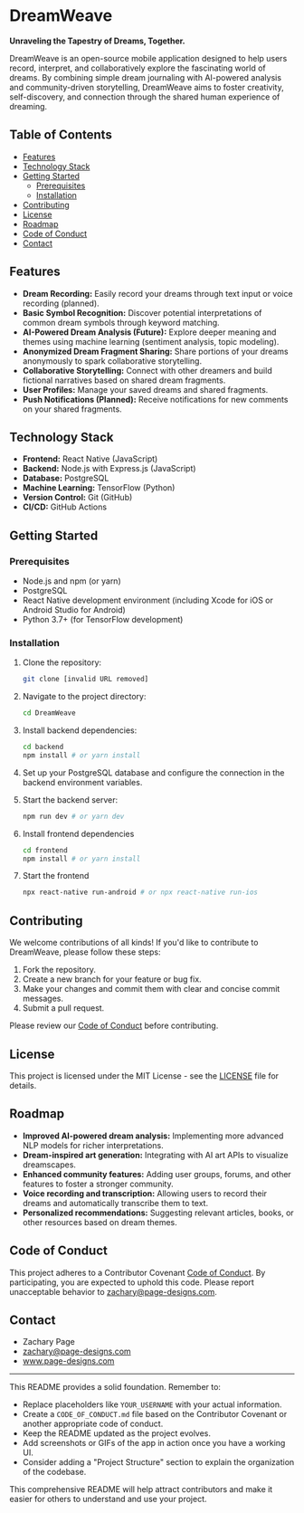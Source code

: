 # DreamWeave

**Unraveling the Tapestry of Dreams, Together.**

DreamWeave is an open-source mobile application designed to help users record, interpret, and collaboratively explore the fascinating world of dreams. By combining simple dream journaling with AI-powered analysis and community-driven storytelling, DreamWeave aims to foster creativity, self-discovery, and connection through the shared human experience of dreaming.

## Table of Contents

*   [Features](#features)
*   [Technology Stack](#technology-stack)
*   [Getting Started](#getting-started)
    *   [Prerequisites](#prerequisites)
    *   [Installation](#installation)
*   [Contributing](#contributing)
*   [License](#license)
*   [Roadmap](#roadmap)
*   [Code of Conduct](#code-of-conduct)
*   [Contact](#contact)

## Features

*   **Dream Recording:** Easily record your dreams through text input or voice recording (planned).
*   **Basic Symbol Recognition:** Discover potential interpretations of common dream symbols through keyword matching.
*   **AI-Powered Dream Analysis (Future):** Explore deeper meaning and themes using machine learning (sentiment analysis, topic modeling).
*   **Anonymized Dream Fragment Sharing:** Share portions of your dreams anonymously to spark collaborative storytelling.
*   **Collaborative Storytelling:** Connect with other dreamers and build fictional narratives based on shared dream fragments.
*   **User Profiles:** Manage your saved dreams and shared fragments.
*   **Push Notifications (Planned):** Receive notifications for new comments on your shared fragments.

## Technology Stack

*   **Frontend:** React Native (JavaScript)
*   **Backend:** Node.js with Express.js (JavaScript)
*   **Database:** PostgreSQL
*   **Machine Learning:** TensorFlow (Python)
*   **Version Control:** Git (GitHub)
*   **CI/CD:** GitHub Actions

## Getting Started

### Prerequisites

*   Node.js and npm (or yarn)
*   PostgreSQL
*   React Native development environment (including Xcode for iOS or Android Studio for Android)
*   Python 3.7+ (for TensorFlow development)

### Installation

1.  Clone the repository:

    ```bash
    git clone [invalid URL removed]
    ```

2.  Navigate to the project directory:

    ```bash
    cd DreamWeave
    ```

3.  Install backend dependencies:

    ```bash
    cd backend
    npm install # or yarn install
    ```

4.  Set up your PostgreSQL database and configure the connection in the backend environment variables.

5.  Start the backend server:

    ```bash
    npm run dev # or yarn dev
    ```

6. Install frontend dependencies

    ```bash
    cd frontend
    npm install # or yarn install
    ```

7. Start the frontend

    ```bash
    npx react-native run-android # or npx react-native run-ios
    ```

## Contributing

We welcome contributions of all kinds! If you'd like to contribute to DreamWeave, please follow these steps:

1.  Fork the repository.
2.  Create a new branch for your feature or bug fix.
3.  Make your changes and commit them with clear and concise commit messages.
4.  Submit a pull request.

Please review our [Code of Conduct](#code-of-conduct) before contributing.

## License

This project is licensed under the MIT License - see the [LICENSE](LICENSE) file for details.

## Roadmap

*   **Improved AI-powered dream analysis:** Implementing more advanced NLP models for richer interpretations.
*   **Dream-inspired art generation:** Integrating with AI art APIs to visualize dreamscapes.
*   **Enhanced community features:** Adding user groups, forums, and other features to foster a stronger community.
*   **Voice recording and transcription:** Allowing users to record their dreams and automatically transcribe them to text.
*   **Personalized recommendations:** Suggesting relevant articles, books, or other resources based on dream themes.

## Code of Conduct

This project adheres to a Contributor Covenant [Code of Conduct](CODE_OF_CONDUCT.md). By participating, you are expected to uphold this code. Please report unacceptable behavior to zachary@page-designs.com.

## Contact

*   Zachary Page
*   zachary@page-designs.com
*   www.page-designs.com
---

This README provides a solid foundation. Remember to:

*   Replace placeholders like `YOUR_USERNAME` with your actual information.
*   Create a `CODE_OF_CONDUCT.md` file based on the Contributor Covenant or another appropriate code of conduct.
*   Keep the README updated as the project evolves.
*   Add screenshots or GIFs of the app in action once you have a working UI.
*   Consider adding a "Project Structure" section to explain the organization of the codebase.

This comprehensive README will help attract contributors and make it easier for others to understand and use your project.
